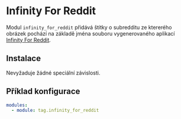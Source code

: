# Infinity For Reddit

Modul `infinity_for_reddit` přidává štítky o subredditu ze ktererého obrázek pochází na základě jména souboru
vygenerovaného aplikací [Infinity For Reddit](https://github.com/Docile-Alligator/Infinity-For-Reddit).

## Instalace

Nevyžaduje žádné speciální závislosti.

## Příklad konfigurace

```yaml
modules:
  - module: tag.infinity_for_reddit
```